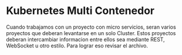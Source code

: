 # Kubernetes Multi Contenedor
Cuando trabajamos con un proyecto con micro servicios, seran varios proyectos que deberan levantarse en un solo Cluster. Estos proyectos deberan intercambiar informacion entre ellos sea mediante REST, WebSocket u otro estilo. Para lograr eso revisar el archivo.